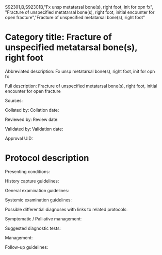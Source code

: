 S92301,B,S92301B,"Fx unsp metatarsal bone(s), right foot, init for opn fx", "Fracture of unspecified metatarsal bone(s), right foot, initial encounter for open fracture","Fracture of unspecified metatarsal bone(s), right foot"
# Category title: Fracture of unspecified metatarsal bone(s), right foot

Abbreviated description: Fx unsp metatarsal bone(s), right foot, init for opn fx

Full description: Fracture of unspecified metatarsal bone(s), right foot, initial encounter for open fracture

Sources:

Collated by:
Collation date:

Reviewed by:
Review date:

Validated by:
Validation date:

Approval UID:

# Protocol description

Presenting conditions:

History capture guidelines:

General examination guidelines:

Systemic examination guidelines:

Possible differential diagnoses with links to related protocols:

Symptomatic / Palliative management:

Suggested diagnostic tests:

Management:

Follow-up guidelines:
